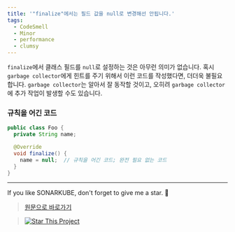 ```yaml
---
title: '"finalize"에서는 필드 값을 null로 변경해선 안됩니다.'
tags:
  - CodeSmell
  - Minor
  - performance
  - clumsy
---
```


`finalize`에서 클래스 필드를 `null`로 설정하는 것은 아무런 의미가 없습니다.
혹시 `garbage collector`에게 힌트를 주기 위해서 이런 코드를 작성했다면, 더더욱 불필요합니다.
`garbage collector`는 알아서 잘 동작할 것이고, 오히려 `garbage collector`에 추가 작업이 발생할 수도 있습니다.

### 규칙을 어긴 코드

```java
public class Foo {
  private String name;

  @Override
  void finalize() {
    name = null;  // 규칙을 어긴 코드; 완전 필요 없는 코드
  }
}
```

---

If you like SONARKUBE, don't forget to give me a star. :star2:

> [원문으로 바로가기](https://rules.sonarsource.com/java/RSPEC-2165)

> [![Star This Project](https://img.shields.io/github/stars/kantabile/sonarkube.svg?label=Stars&style=social)](https://github.com/kantabile/sonarkube)
